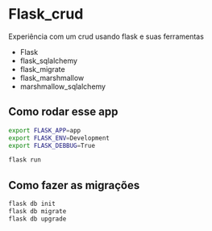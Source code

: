 # Flask_crud

Experiência com um crud usando flask e suas ferramentas

- Flask
- flask_sqlalchemy
- flask_migrate
- flask_marshmallow
- marshmallow_sqlalchemy

## Como rodar esse app

```sh
export FLASK_APP=app
export FLASK_ENV=Development
export FLASK_DEBBUG=True

flask run
```

## Como fazer as migrações

```sh
flask db init
flask db migrate
flask db upgrade
```